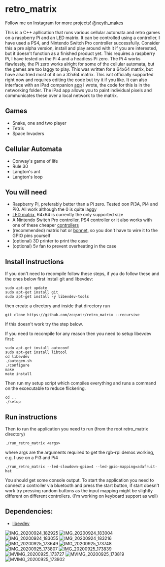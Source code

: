 # retro_matrix

Follow me on Instagram for more projects! [@neyth_makes](http://instagram.com/neyth_makes/)

This is a C++ apllication that runs various cellular automata and retro games on a raspberry Pi and an LED matrix. It can be controlled using a controller, I have used a PS4, and Nintendo Switch Pro controller successfully. Consider this a pre alpha version, install and play around with it if you are interested, but it doesn't function as a finished product yet. This requires a raspberry Pi, I have tested on the Pi 4 and a headless Pi zero. The Pi 4 works flawlessly, the Pi zero works alright for some of the cellular automata, but the games are too laggy to play. This was written for a 64x64 matrix, but have also tried most of it on a 32x64 matrix. This isnt officially supported right now and requires editing the code but try it if you like. It can also interface with an iPad companion [app](https://github.com/zcqsntr/retro_matrix_companion) I wrote, the code for this is in the networking folder. The iPad app allows you to paint individual pixels and communicates these over a local network to the matrix.

## Games 
* Snake, one and two player
* Tetris 
* Space Invaders

## Cellular Automata 
* Conway's game of life 
* Rule 30
* Langton's ant
* Langton's loop

## You will need
* Raspberry Pi, preferably better than a Pi zero. Tested oon Pi3A, Pi4 and Pi0. All work although the 0 is quite laggy
* [LED matrix](https://shop.pimoroni.com/products/rgb-led-matrix-panel?variant=3029531983882), 64x64 is currently the only supported size
* A Nintendo Switch Pro controller, PS4 controller or it also works with one of these cheaper [controllers](https://www.amazon.co.uk/8BitDo-Wireless-Bluetooth-Controller-Powerful/dp/B083FJLVLH/ref=sr_1_17_sspa?dchild=1&keywords=8bitdo+controller&qid=1601051019&sr=8-17-spons&psc=1&spLa=ZW5jcnlwdGVkUXVhbGlmaWVyPUEzME5UMFlLRTVTMzVSJmVuY3J5cHRlZElkPUEwOTQwMTY2MkJWQURBNjhORUE0QSZlbmNyeXB0ZWRBZElkPUEwMjQ5OTMzMUZHSk1GRUFSNjg4NCZ3aWRnZXROYW1lPXNwX210ZiZhY3Rpb249Y2xpY2tSZWRpcmVjdCZkb05vdExvZ0NsaWNrPXRydWU=) 
* (recommended) matrix hat or [bonnet](https://shop.pimoroni.com/products/adafruit-rgb-matrix-bonnet-for-raspberry-pi), so you don't have to wire it to the GPIO pins yourself 
* (optional) 3D printer to print the case
* (optional) 5v fan to prevent overheating in the case

## Install instructions

If you don't need to recompile follow these steps, if you do follow these and the ones below first install git and libevdev:

```console
sudo apt-get update
sudo apt-get install git
sudo apt-get install -y libevdev-tools
```

then create a directory and inside that directory run

```console
git clone https://github.com/zcqsntr/retro_matrix --recursive
```

If this doesn't work try the step below. 

If you need to recompile for any reason then you need to setup libevdev first: 

```console
sudo apt-get install autoconf
sudo apt-get install libtool
cd libevdev
./autogen.sh 
./configure
make
make install
```

Then run my setup script which compiles everything and runs a command on the excecutable to reduce flickering. 

```console
cd ..
./setup
```

## Run instructions
Then to run the application you need to run (from the root retro_matrix directory)

```console
./run_retro_matrix <args>
```

where args are the arguments required to get the rgb-rpi demos working, e.g. I use on a Pi3 and Pi4

```console
./run_retro_matrix --led-slowdown-gpio=4 --led-gpio-mapping=adafruit-hat
```

You should get some console output. To start the application you need to connect a controller via bluetooth and press the start button, if start doesn't work try pressing random buttons as the input mapping might be slightly different on different controllers. (I'm working on keyboard support as well)

## Dependencies:
* [libevdev](https://www.freedesktop.org/wiki/Software/libevdev/)


![IMG_20200924_182925](https://user-images.githubusercontent.com/33317183/94297181-025dd780-ff5c-11ea-822f-bd70cae16fc4.jpg)
![IMG_20200924_183004](https://user-images.githubusercontent.com/33317183/94297233-199cc500-ff5c-11ea-9bb1-b6e7d46e44b3.jpg)
![IMG_20200924_183055](https://user-images.githubusercontent.com/33317183/94297273-29b4a480-ff5c-11ea-858a-7a0df3335b66.jpg)
![IMG_20200924_183216](https://user-images.githubusercontent.com/33317183/94297298-346f3980-ff5c-11ea-8b19-fa941abe2dbc.jpg)
![IMG_20200925_173649](https://user-images.githubusercontent.com/33317183/94297326-3e913800-ff5c-11ea-8043-c144f5955fe7.jpg)
![IMG_20200925_173748](https://user-images.githubusercontent.com/33317183/94297378-536dcb80-ff5c-11ea-9276-d1f97b62e455.jpg)
![IMG_20200925_173807](https://user-images.githubusercontent.com/33317183/94297469-75ffe480-ff5c-11ea-872a-1de910d49d0f.jpg)
![IMG_20200925_173839](https://user-images.githubusercontent.com/33317183/94297561-9e87de80-ff5c-11ea-859d-28a4ce01e2dc.jpg)
![MVIMG_20200925_173727](https://user-images.githubusercontent.com/33317183/94297697-d55df480-ff5c-11ea-9194-afffea160d8e.jpg)
![MVIMG_20200925_173819](https://user-images.githubusercontent.com/33317183/94297799-ffafb200-ff5c-11ea-9fcf-4699693db247.jpg)
![MVIMG_20200925_173902](https://user-images.githubusercontent.com/33317183/94297942-3be31280-ff5d-11ea-9d8a-9d22c5d83f6c.jpg)


